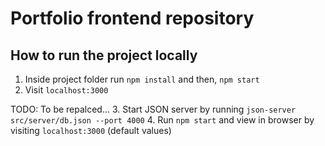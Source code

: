 # Portfolio frontend repository


## How to run the project locally

1. Inside project folder run `npm install` and then, `npm start`
2. Visit `localhost:3000`

TODO: To be repalced...
3. Start JSON server by running `json-server src/server/db.json --port 4000`
4. Run `npm start` and view in browser by visiting `localhost:3000` (default values)
